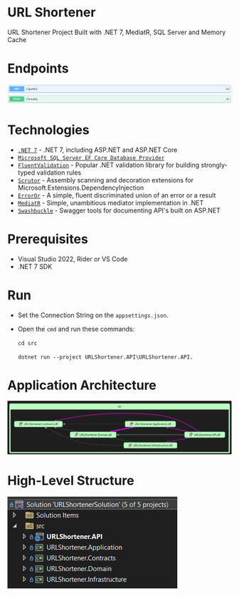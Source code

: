 # URL Shortener
URL Shortener Project Built with .NET 7, MediatR, SQL Server and Memory Cache

# Endpoints
![](./docs/assets/endpoints.png)

# Technologies
- [`.NET 7`](https://dotnet.microsoft.com/downloa) - .NET 7, including ASP.NET and ASP.NET Core
- [`Microsoft SQL Server EF Core Database Provider`](https://learn.microsoft.com/en-us/ef/core/providers/sql-server/?tabs=dotnet-core-cli)
- [`FluentValidation`](https://github.com/FluentValidation/FluentValidation) - Popular .NET validation library for building strongly-typed validation rules
- [`Scrutor`](https://github.com/khellang/Scrutor) - Assembly scanning and decoration extensions for Microsoft.Extensions.DependencyInjection
- [`ErrorOr`](https://github.com/amantinband/error-or) - A simple, fluent discriminated union of an error or a result
- [`MediatR`](https://github.com/jbogard/MediatR) - Simple, unambitious mediator implementation in .NET
- [`Swashbuckle`](https://github.com/domaindrivendev/Swashbuckle.AspNetCore) - Swagger tools for documenting API's built on ASP.NET

# Prerequisites
- Visual Studio 2022, Rider or VS Code
- .NET 7 SDK
 
# Run

- Set the Connection String on the `appsettings.json`.

- Open the `cmd` and run these commands:

    `cd src`

    `dotnet run --project URLShortener.API\URLShortener.API.`

# Application Architecture
![](./docs/assets/project-diagram.png)

# High-Level Structure
![](./docs/assets/project-structure.png)